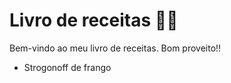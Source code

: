 # Livro de receitas :man_cook:

Bem-vindo ao meu livro de receitas. Bom proveito!!

- Strogonoff de frango

